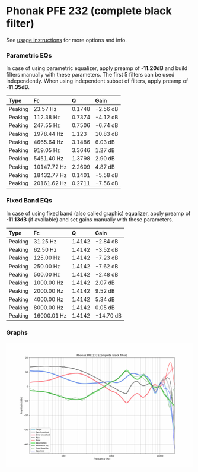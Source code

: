 # Phonak PFE 232 (complete black filter)
See [usage instructions](https://github.com/jaakkopasanen/AutoEq#usage) for more options and info.

### Parametric EQs
In case of using parametric equalizer, apply preamp of **-11.20dB** and build filters manually
with these parameters. The first 5 filters can be used independently.
When using independent subset of filters, apply preamp of **-11.35dB**.

| Type    | Fc          |      Q | Gain     |
|:--------|:------------|:-------|:---------|
| Peaking | 23.57 Hz    | 0.1748 | -2.56 dB |
| Peaking | 112.38 Hz   | 0.7374 | -4.12 dB |
| Peaking | 247.55 Hz   | 0.7506 | -6.74 dB |
| Peaking | 1978.44 Hz  | 1.123  | 10.83 dB |
| Peaking | 4665.64 Hz  | 3.1486 | 6.03 dB  |
| Peaking | 919.05 Hz   | 3.3646 | 1.27 dB  |
| Peaking | 5451.40 Hz  | 1.3798 | 2.90 dB  |
| Peaking | 10147.72 Hz | 2.2609 | 4.87 dB  |
| Peaking | 18432.77 Hz | 0.1401 | -5.58 dB |
| Peaking | 20161.62 Hz | 0.2711 | -7.56 dB |

### Fixed Band EQs
In case of using fixed band (also called graphic) equalizer, apply preamp of **-11.13dB**
(if available) and set gains manually with these parameters.

| Type    | Fc          |      Q | Gain      |
|:--------|:------------|:-------|:----------|
| Peaking | 31.25 Hz    | 1.4142 | -2.84 dB  |
| Peaking | 62.50 Hz    | 1.4142 | -3.52 dB  |
| Peaking | 125.00 Hz   | 1.4142 | -7.23 dB  |
| Peaking | 250.00 Hz   | 1.4142 | -7.62 dB  |
| Peaking | 500.00 Hz   | 1.4142 | -2.48 dB  |
| Peaking | 1000.00 Hz  | 1.4142 | 2.07 dB   |
| Peaking | 2000.00 Hz  | 1.4142 | 9.52 dB   |
| Peaking | 4000.00 Hz  | 1.4142 | 5.34 dB   |
| Peaking | 8000.00 Hz  | 1.4142 | 0.05 dB   |
| Peaking | 16000.01 Hz | 1.4142 | -14.70 dB |

### Graphs
![](./Phonak%20PFE%20232%20(complete%20black%20filter).png)